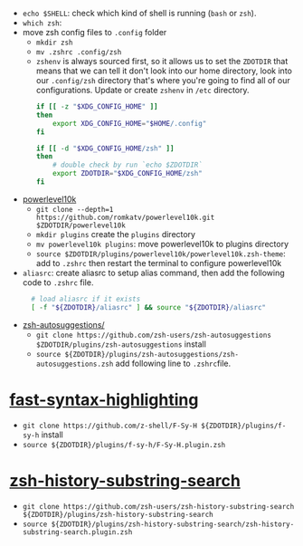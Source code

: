- `echo $SHELL`: check which kind of shell is running (`bash` or `zsh`).
- `which zsh`:
- move zsh config files to `.config` folder
  - `mkdir zsh`
  - `mv .zshrc .config/zsh`
  - `zshenv` is always sourced first, so it allows us to set the `ZDOTDIR` that means that we can tell it don't look into our home directory, look into our `.config/zsh` directory that's where you're going to find all of our configurations. Update or create `zshenv` in `/etc` directory.
    ```bash
    if [[ -z "$XDG_CONFIG_HOME" ]]
    then
        export XDG_CONFIG_HOME="$HOME/.config"
    fi

    if [[ -d "$XDG_CONFIG_HOME/zsh" ]]
    then
        # double check by run `echo $ZDOTDIR`
        export ZDOTDIR="$XDG_CONFIG_HOME/zsh"
    fi
    ```
- [powerlevel10k](https://github.com/romkatv/powerlevel10k?tab=readme-ov-file#manual)
  - `git clone --depth=1 https://github.com/romkatv/powerlevel10k.git $ZDOTDIR/powerlevel10k
`
  - `mkdir plugins` create the `plugins` directory
  - `mv powerlevel10k plugins`: move powerlevel10k to plugins directory
  - `source $ZDOTDIR/plugins/powerlevel10k/powerlevel10k.zsh-theme`: add to `.zshrc` then restart the terminal to configure powerlevel10k
- `aliasrc`: create aliasrc to setup alias command, then add the following code to `.zshrc` file.
  ```bash
    # load aliasrc if it exists
    [ -f "${ZDOTDIR}/aliasrc" ] && source "${ZDOTDIR}/aliasrc"
  ```
- [zsh-autosuggestions/](https://github.com/zsh-users/zsh-autosuggestions/blob/master/INSTALL.md)
  - `git clone https://github.com/zsh-users/zsh-autosuggestions $ZDOTDIR/plugins/zsh-autosuggestions` install
  - `source ${ZDOTDIR}/plugins/zsh-autosuggestions/zsh-autosuggestions.zsh` add following line to `.zshrc`file.

# [fast-syntax-highlighting](https://github.com/zdharma/fast-syntax-highlighting?tab=readme-ov-file#manual)
- `git clone https://github.com/z-shell/F-Sy-H ${ZDOTDIR}/plugins/f-sy-h` install
- `source ${ZDOTDIR}/plugins/f-sy-h/F-Sy-H.plugin.zsh`


# [zsh-history-substring-search](https://github.com/zsh-users/zsh-history-substring-search)
- `git clone https://github.com/zsh-users/zsh-history-substring-search ${ZDOTDIR}/plugins/zsh-history-substring-search`
- `source ${ZDOTDIR}/plugins/zsh-history-substring-search/zsh-history-substring-search.plugin.zsh`